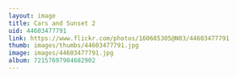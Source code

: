 ```yaml
---
layout: image
title: Cars and Sunset 2
uid: 44603477791
link: https://www.flickr.com/photos/160685305@N03/44603477791
thumb: images/thumbs/44603477791.jpg
image: images/44603477791.jpg
album: 72157697984682902
---
```


